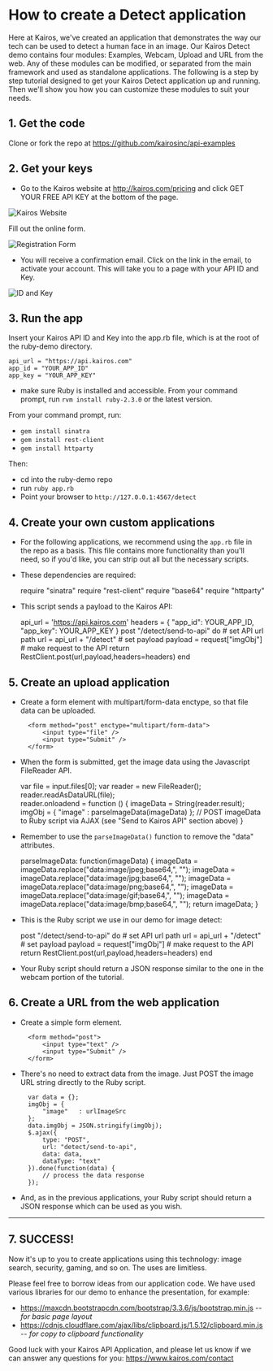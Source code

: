 # How to create a Detect application

Here at Kairos, we've created an application that demonstrates the way our tech can be used to detect a human face in an image.  Our Kairos Detect demo contains four modules: Examples, Webcam, Upload and URL from the web.  Any of these modules can be modified, or separated from the main framework and used as standalone applications.  The following is a step by step tutorial designed to get your Kairos Detect application up and running.  Then we'll show you how you can customize these modules to suit your needs.

## 1. Get the code

Clone or fork the repo at https://github.com/kairosinc/api-examples

## 2. Get your keys

* Go to the Kairos website at http://kairos.com/pricing and click GET YOUR FREE API KEY at the bottom of the page.

![Kairos Website](/ruby-demo/public/docs/detect/kairos_website.png?raw=true)

Fill out the online form.

![Registration Form](/ruby-demo/public/docs/detect/registration_form.png?raw=true)

* You will receive a confirmation email.  Click on the link in the email, to activate your account.  This will take you to a page with your API ID and Key.

![ID and Key](/ruby-demo/public/docs/detect/id_and_key.png?raw=true)

## 3. Run the app 

Insert your Kairos API ID and Key into the app.rb file, which is at the root of the ruby-demo directory.

    api_url = "https://api.kairos.com"
    app_id = "YOUR_APP_ID"
    app_key = "YOUR_APP_KEY"
        
* make sure Ruby is installed and accessible.  From your command prompt, run `rvm install ruby-2.3.0` or the latest version.

From your command prompt, run:
* `gem install sinatra`
* `gem install rest-client`
* `gem install httparty`

Then:
* cd into the ruby-demo repo
* run `ruby app.rb`
* Point your browser to `http://127.0.0.1:4567/detect`


## 4. Create your own custom applications

* For the following applications, we recommend using the `app.rb` file in the repo as a basis.  This file contains more functionality than you'll need, so if you'd like, you can strip out all but the necessary scripts.  
* These dependencies are required:


    require "sinatra"
    require "rest-client"
    require "base64"
    require "httparty"
    
* This script sends a payload to the Kairos API:

    api_url = 'https://api.kairos.com'
    headers = {
        "app_id": YOUR_APP_ID,
        "app_key": YOUR_APP_KEY
    }
    post "/detect/send-to-api" do
        # set API url path
        url = api_url + "/detect"
        # set payload
        payload = request["imgObj"]
        # make request to the API
        return RestClient.post(url,payload,headers=headers)
    end




## 5. Create an upload application


* Create a form element with multipart/form-data enctype, so that file data can be uploaded.

        <form method="post" enctype="multipart/form-data"> 
            <input type="file" />
            <input type="Submit" />
        </form>
        
* When the form is submitted, get the image data using the Javascript FileReader API.

    var file = input.files[0];
    var reader  = new FileReader();
    reader.readAsDataURL(file);   
    reader.onloadend = function () {
        imageData = String(reader.result);
        imgObj = { 
            "image"   : parseImageData(imageData)
        };
        // POST imageData to Ruby script via AJAX 
        (see "Send to Kairos API" section above)
    }
        
* Remember to use the `parseImageData()` function to remove the "data" attributes.


    parseImageData: function(imageData) {
        imageData = imageData.replace("data:image/jpeg;base64,", "");
        imageData = imageData.replace("data:image/jpg;base64,", "");
        imageData = imageData.replace("data:image/png;base64,", "");
        imageData = imageData.replace("data:image/gif;base64,", "");
        imageData = imageData.replace("data:image/bmp;base64,", "");
        return imageData;
    }

* This is the Ruby script we use in our demo for image detect:



     post "/detect/send-to-api" do
        # set API url path
        url = api_url + "/detect"
        # set payload
        payload = request["imgObj"]
        # make request to the API
        return RestClient.post(url,payload,headers=headers)
    end

* Your Ruby script should return a JSON response similar to the one in the webcam portion of the tutorial.     

## 6. Create a URL from the web application


* Create a simple form element.

        <form method="post"> 
            <input type="text" />
            <input type="Submit" />
        </form>
        
* There's no need to extract data from the image.  Just POST the image URL string directly to the Ruby script.

        var data = {};
        imgObj = { 
            "image"   : urlImageSrc
        };
        data.imgObj = JSON.stringify(imgObj);
        $.ajax({
            type: "POST",
            url: "detect/send-to-api",
            data: data,
            dataType: "text"
        }).done(function(data) {
            // process the data response
        });
        
* And, as in the previous applications, your Ruby script should return a JSON response which can be used as you wish. 
---

## 7. SUCCESS! 

Now it's up to you to create applications using this technology: image search, security, gaming, and so on.  The uses are limitless.

Please feel free to borrow ideas from our application code.  We have used various libraries for our demo to enhance the presentation, for example:

* https://maxcdn.bootstrapcdn.com/bootstrap/3.3.6/js/bootstrap.min.js -- *for basic page layout*
* https://cdnjs.cloudflare.com/ajax/libs/clipboard.js/1.5.12/clipboard.min.js -- *for copy to clipboard functionality*

Good luck with your Kairos API Application, and please let us know if we can answer any questions for you: https://www.kairos.com/contact





            

